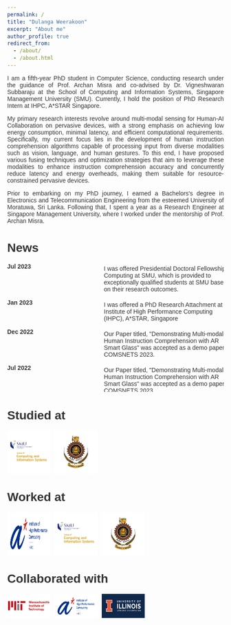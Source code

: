 ```yaml
---
permalink: /
title: "Dulanga Weerakoon"
excerpt: "About me"
author_profile: true
redirect_from: 
  - /about/
  - /about.html
---
```

<p style="text-align: justify;">
I am a fifth-year PhD student in Computer Science, conducting research under the guidance of Prof. Archan Misra and co-advised by Dr. Vigneshwaran Subbaraju at the School of Computing and Information Systems, Singapore Management University (SMU). Currently, I hold the position of PhD Research Intern at IHPC, A*STAR Singapore. </p>

<p style="text-align: justify;">
My primary research interests revolve around multi-modal sensing for Human-AI Collaboration on pervasive devices, with a strong emphasis on achieving low energy consumption, minimal latency, and efficient computational requirements. Specifically, my current focus lies in the development of human instruction comprehension algorithms capable of processing input from diverse modalities such as vision, language, and human gestures. To this end, I have proposed various fusing techniques and optimization strategies that aim to leverage these modalities to enhance instruction comprehension accuracy and concurrently reduce latency and energy overheads, making them suitable for resource-constrained pervasive devices. </p>

<p style="text-align: justify;">
Prior to embarking on my PhD journey, I earned a Bachelors's degree in Electronics and Telecommunication Engineering from the esteemed University of Moratuwa, Sri Lanka. Following that, I spent a year as a Research Engineer at Singapore Management University, where I worked under the mentorship of Prof. Archan Misra. </p>

News
===
  <style>
    body {
      font-family: Arial, sans-serif;
      color: #333;
    }

    .bullet-list {
      list-style-type: none;
      margin: 0;
      padding: 0;
      max-height: 300px; /* Set the maximum height for the scrollable list */
      overflow-y: auto; /* Add vertical scroll when list exceeds max height */
    }

    .bullet-list li {
      display: flex; /* Use flexbox layout */
      margin-bottom: 15px;
    }

    .bullet-list li strong {
      font-weight: bold;
      min-width: 100px;
      margin-right: 100px; /* Increased indentation for the date */
    }

    .bullet-list li .description {
      flex: 1; /* Expand to fill remaining space */
      margin-top: 5px;
      margin-left: 25px; /* Increased indentation for the description */
      min-width: 300px; /* Adjust the min-width based on the longest description text */
    }

    .bullet-list li:last-child {
      margin-bottom: 0;
    }

  </style>
<body>
  <ul class="bullet-list">
    <li>
      <strong>Jul 2023</strong>
      <span class="description">I was offered Presidential Doctoral Fellowship in Computing at SMU, which is provided to exceptionally qualified students at SMU based on their research outcomes.</span>
    </li>
    <li>
      <strong>Jan 2023</strong>
      <span class="description">I was offered a PhD Research Attachment at Institute of High Performance Computing (IHPC), A*STAR, Singapore</span>
    </li>
    <li>
      <strong>Dec 2022</strong>
      <span class="description">Our Paper titled, "Demonstrating Multi-modal Human Instruction Comprehension with AR Smart Glass" was accepted as a demo paper at COMSNETS 2023.</span>
    </li>
    <li>
      <strong>Jul 2022</strong>
      <span class="description">Our Paper titled, "Demonstrating Multi-modal Human Instruction Comprehension with AR Smart Glass" was accepted as a demo paper at COMSNETS 2023.</span>
    </li>
    <li>
      <strong>Jun 2022</strong>
      <span class="description">Our Paper titled, "SoftSkip: Empowering Multi-Modal Dynamic Pruning for Single-Stage Referring Comprehension" was accepted to ACM Multimedia 2022.</span>
    </li>
    <li>
      <strong>Jun 2022</strong>
      <span class="description">Our Paper titled, "COSM2IC: Optimizing Real-time Multi-Modal Instruction Comprehension" was accepted to IROS 2022.</span>
    </li>
  </ul>
</body>





Studied at
===
<style> 
    .image-container {
      display: flex;
    }
    .image-container img {
      width: 100px; /* Set the width of each image as desired */
      margin-right: 10px; /* Add some spacing between the images */
    }
</style>
<div class="image-container">
    <img src="images/SMU.png" alt="SMU">
    <img src="images/UOM.webp" alt="University of Moratuwa">
  </div>

Worked at
===

<div class="image-container">
    <img src="images/Astar.png " alt="Astar">
    <img src="images/SMU.png" alt="SMU">
    <img src="images/UOM.webp" alt="University of Moratuwa">
  </div>

Collaborated with
===

<div class="image-container">
    <img src="images/MIT.png " alt="MIT">
    <img src="images/Astar.png " alt="Astar">
    <img src="images/UIUC.png" alt="University of Illinois Urbana-Champaign">
  </div>
